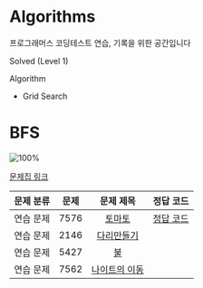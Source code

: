 # Algorithms

프로그래머스 코딩테스트 연습, 기록을 위한 공간입니다 

Solved (Level 1)


Algorithm 
- Grid Search


# BFS

![100%](https://progress-bar.dev/29/?scale=30&title=progress&width=500&color=babaca&suffix=/30)

[문제집 링크](https://www.acmicpc.net/workbook/view/7313)

| 문제 분류 | 문제 | 문제 제목 | 정답 코드 |
| :--: | :--: | :--: | :--: |
| 연습 문제 | 7576 | [토마토](https://www.acmicpc.net/problem/7576) | [정답 코드](../0x09/solutions/7576.cpp) |
| 연습 문제 | 2146 | [다리만들기](https://www.acmicpc.net/problem/2146) |  |
| 연습 문제 | 5427 | [불](https://www.acmicpc.net/problem/5427) |  |
| 연습 문제 | 7562 | [나이트의 이동](https://www.acmicpc.net/problem/7562) |  |

